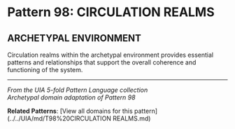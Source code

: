 # Pattern 98: CIRCULATION REALMS

## ARCHETYPAL ENVIRONMENT

Circulation realms within the archetypal environment provides essential patterns and relationships that support the overall coherence and functioning of the system.

---

*From the UIA 5-fold Pattern Language collection*  
*Archetypal domain adaptation of Pattern 98*

**Related Patterns**: [View all domains for this pattern](../../UIA/md/T98%20CIRCULATION REALMS.md)
